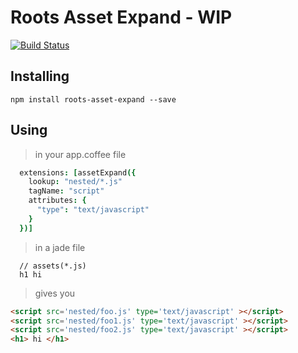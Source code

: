 Roots Asset Expand - WIP
============

[![Build Status](https://travis-ci.org/samccone/roots-asset-expand.png)](https://travis-ci.org/samccone/roots-asset-expand)

## Installing

`npm install roots-asset-expand --save`


## Using
> in your app.coffee file

```coffeescript
  extensions: [assetExpand({
    lookup: "nested/*.js"
    tagName: "script"
    attributes: {
      "type": "text/javascript"
    }
  })]
```

> in a jade file

```jade
  // assets(*.js)
  h1 hi
```

> gives you

```html
<script src='nested/foo.js' type='text/javascript' ></script>
<script src='nested/foo1.js' type='text/javascript' ></script>
<script src='nested/foo2.js' type='text/javascript' ></script>
<h1> hi </h1>
```
